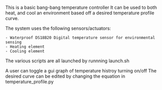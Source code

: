 This is a basic bang-bang temperature controller
It can be used to both heat, and cool an environment based off a desired temperature profile curve.

The system uses the following sensors/actuators:

	- Waterproof DS18B20 Digital temperature sensor for environmental sensing
	- Heating element
	- Cooling element

The various scripts are all launched by runnning launch.sh

A user can toggle a gui graph of temperature histroy turning on/off
The desired curve can be edited by changing the equation in temperature_profile.py



